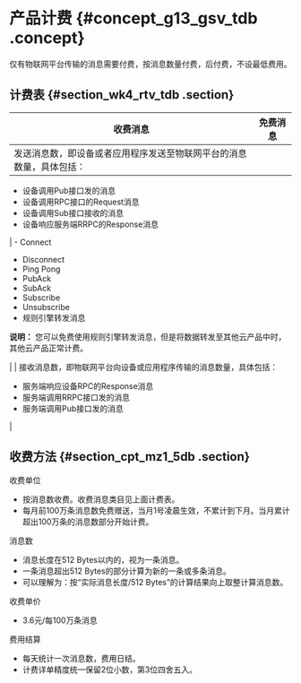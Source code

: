 # 产品计费 {#concept_g13_gsv_tdb .concept}

仅有物联网平台传输的消息需要付费，按消息数量付费，后付费，不设最低费用。

## 计费表 {#section_wk4_rtv_tdb .section}

|收费消息|免费消息|
|----|----|
| 发送消息数，即设备或者应用程序发送至物联网平台的消息数量，具体包括：

 -   设备调用Pub接口发的消息
-   设备调用RPC接口的Request消息
-   设备调用Sub接口接收的消息
-   设备响应服务端RRPC的Response消息

 | -   Connect
-   Disconnect
-   Ping Pong
-   PubAck
-   SubAck
-   Subscribe
-   Unsubscribe
-   规则引擎转发消息

**说明：** 您可以免费使用规则引擎转发消息，但是将数据转发至其他云产品中时，其他云产品正常计费。


 |
| 接收消息数，即物联网平台向设备或应用程序传输的消息数量，具体包括：

 -   服务端响应设备RPC的Response消息
-   服务端调用RRPC接口发的消息
-   服务端调用Pub接口发的消息

 |

## 收费方法 {#section_cpt_mz1_5db .section}

收费单位

-   按消息数收费。收费消息类目见上面计费表。
-   每月前100万条消息数免费赠送，当月1号凌晨生效，不累计到下月。当月累计超出100万条的消息数部分开始计费。

消息数

-   消息长度在512 Bytes以内的，视为一条消息。
-   一条消息超出512 Bytes的部分计算为新的一条或多条消息。
-   可以理解为：按“实际消息长度/512 Bytes”的计算结果向上取整计算消息数。

收费单价

-   3.6元/每100万条消息

费用结算

-   每天统计一次消息数，费用日结。
-   计费详单精度统一保留2位小数，第3位四舍五入。


